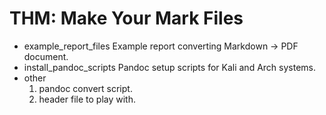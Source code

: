 # THM: Make Your Mark Files
* example_report_files
	Example report converting Markdown -> PDF document.
* install_pandoc_scripts
	Pandoc setup scripts for Kali and Arch systems.
* other
	1. pandoc convert script.
	2. header file to play with.
